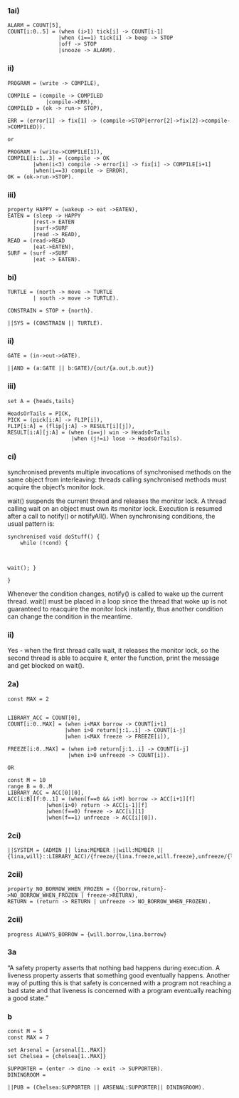 ### 1ai)
```
ALARM = COUNT[5],
COUNT[i:0..5] = (when (i>1) tick[i] -> COUNT[i-1]
				|when (i==1) tick[i] -> beep -> STOP
				|off -> STOP
				|snooze -> ALARM).
```

### ii)

```
PROGRAM = (write -> COMPILE),

COMPILE = (compile -> COMPILED
			|compile->ERR),
COMPILED = (ok -> run-> STOP),

ERR = (error[1] -> fix[1] -> (compile->STOP|error[2]->fix[2]->compile->COMPILED)).

or 

PROGRAM = (write->COMPILE[1]),
COMPILE[i:1..3] = (compile -> OK
		|when(i<3) compile -> error[i] -> fix[i] -> COMPILE[i+1]
		|when(i==3) compile -> ERROR),
OK = (ok->run->STOP).
```

### iii)

```
property HAPPY = (wakeup -> eat ->EATEN),
EATEN = (sleep -> HAPPY
		|rest-> EATEN
		|surf->SURF
		|read -> READ),
READ = (read->READ
		|eat->EATEN),
SURF = (surf ->SURF
		|eat -> EATEN).
```

### bi)

```
TURTLE = (north -> move -> TURTLE
		| south -> move -> TURTLE).

CONSTRAIN = STOP + {north}.

||SYS = (CONSTRAIN || TURTLE).
```

### ii)

```
GATE = (in->out->GATE).

||AND = (a:GATE || b:GATE)/{out/{a.out,b.out}}
```

### iii)

```
set A = {heads,tails}

HeadsOrTails = PICK,
PICK = (pick[i:A] -> FLIP[i]),
FLIP[i:A] = (flip[j:A] -> RESULT[i][j]),
RESULT[i:A][j:A] = (when (i==j) win -> HeadsOrTails
					|when (j!=i) lose -> HeadsOrTails).
```

### ci)

synchronised prevents multiple invocations of synchronised methods on the same object from interleaving: threads calling synchronised methods must acquire the object’s monitor lock.
					
wait() suspends the current thread and releases the monitor lock. A thread calling wait on an object must own its monitor lock. Execution is resumed after a call to notify() or notifyAll().
When synchronising conditions, the usual pattern is:

```					
synchronised void doStuff() {
    while (!cond) {


					
wait(); }
					
}

```
					
Whenever the condition changes, notify() is called to wake up the current thread. wait() must be placed in a loop since the thread that woke up is not guaranteed to reacquire the monitor lock instantly, thus another condition can change the condition in the meantime.



### ii)

Yes - when the first thread calls wait, it releases the monitor lock, so the second thread is able to acquire it, enter the function, print the message and get blocked on wait().

### 2a)

```
const MAX = 2


LIBRARY_ACC = COUNT[0],
COUNT[i:0..MAX] = (when i<MAX borrow -> COUNT[i+1]
				  |when i>0 return[j:1..i] -> COUNT[i-j]
				  |when i<MAX freeze -> FREEZE[i]),

FREEZE[i:0..MAX] = (when i>0 return[j:1..i] -> COUNT[i-j]
				   |when i>0 unfreeze -> COUNT[i]).
				   
OR

const M = 10
range B = 0..M
LIBRARY_ACC = ACC[0][0],
ACC[i:B][f:0..1] = (when(f==0 && i<M) borrow -> ACC[i+1][f]
			|when(i>0) return -> ACC[i-1][f]
			|when(f==0) freeze -> ACC[i][1]
			|when(f==1) unfreeze -> ACC[i][0]).
```

### 2ci)

```
||SYSTEM = (ADMIN || lina:MEMBER ||will:MEMBER || {lina,will}::LIBRARY_ACC)/{freeze/{lina.freeze,will.freeze},unfreeze/{lina.unfreeze,will.unfreeze}}.
```
### 2cii)
```
property NO_BORROW_WHEN_FROZEN = ({borrow,return}->NO_BORROW_WHEN_FROZEN | freeze->RETURN),
RETURN = (return -> RETURN | unfreeze -> NO_BORROW_WHEN_FROZEN).
```
### 2cii)
```
progress ALWAYS_BORROW = {will.borrow,lina.borrow}
```
### 3a

“A safety property asserts that nothing bad happens during execution. A liveness property asserts that something good eventually happens. Another way of putting this is that safety is concerned with a program not reaching a bad state and that liveness is concerned with a program eventually reaching a good state.”

### b

```
const M = 5
const MAX = 7 

set Arsenal = {arsenal[1..MAX]}
set Chelsea = {chelsea[1..MAX]}

SUPPORTER = (enter -> dine -> exit -> SUPPORTER).
DININGROOM = 

||PUB = (Chelsea:SUPPORTER || ARSENAL:SUPPORTER|| DININGROOM).
```
